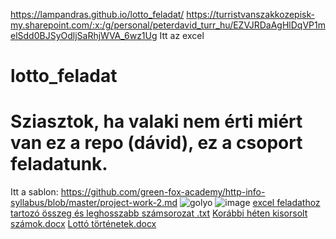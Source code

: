 https://lampandras.github.io/lotto_feladat/
https://turristvanszakkozepisk-my.sharepoint.com/:x:/g/personal/peterdavid_turr_hu/EZVJRDaAgHlDqVP1melSdd0BJSyOdljSaRhjWVA_6wz1Ug Itt az excel
# lotto_feladat
# Sziasztok, ha valaki nem érti miért van ez a repo (dávid), ez a csoport feladatunk.
Itt a sablon: https://github.com/green-fox-academy/http-info-syllabus/blob/master/project-work-2.md
![golyo](https://user-images.githubusercontent.com/98745152/160349514-36ea8135-bfa3-4bc4-ba55-765c6881f4e9.png)
![image](https://user-images.githubusercontent.com/98745152/161493137-3768f502-5e3e-46aa-8103-c06543ccaec4.png)
[excel feladathoz tartozó összeg és leghosszabb számsorozat .txt](https://github.com/lampandras/lotto_feladat/files/8426733/excel.feladathoz.tartozo.osszeg.es.leghosszabb.szamsorozat.txt)
[Korábbi héten kisorsolt számok.docx](https://github.com/lampandras/lotto_feladat/files/8426701/Korabbi.heten.kisorsolt.szamok.docx)
[Lottó történetek.docx](https://github.com/lampandras/lotto_feladat/files/8426698/Lotto.tortenetek.docx)
